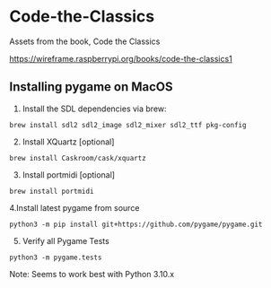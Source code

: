 # Code-the-Classics
Assets from the book, Code the Classics

https://wireframe.raspberrypi.org/books/code-the-classics1

## Installing pygame on MacOS

1. Install the SDL dependencies via brew:

`brew install sdl2 sdl2_image sdl2_mixer sdl2_ttf pkg-config`

2. Install XQuartz [optional]

`brew install Caskroom/cask/xquartz`

3. Install portmidi [optional]

`brew install portmidi`

4.Install latest pygame from source

`python3 -m pip install git+https://github.com/pygame/pygame.git`

5. Verify all Pygame Tests

`python3 -m pygame.tests`

Note: Seems to work best with Python 3.10.x
